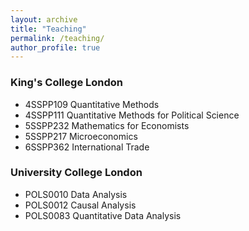 ```yaml
---
layout: archive
title: "Teaching"
permalink: /teaching/
author_profile: true
--- 
```


### King's College London
* 4SSPP109 Quantitative Methods
* 4SSPP111 Quantitative Methods for Political Science
* 5SSPP232 Mathematics for Economists
* 5SSPP217 Microeconomics 
* 6SSPP362 International Trade

### University College London
* POLS0010 Data Analysis
* POLS0012 Causal Analysis
* POLS0083 Quantitative Data Analysis
